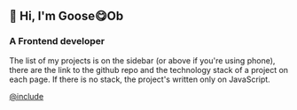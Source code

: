 ## 👋 Hi, I'm Goose😋Ob
### A Frontend developer

The list of my projects is on the sidebar (or above if you're using phone),
there are the link to the github repo and the technology stack of a project on each
page. If there is no stack, the project's written only on JavaScript.

[@include](../index.md)
